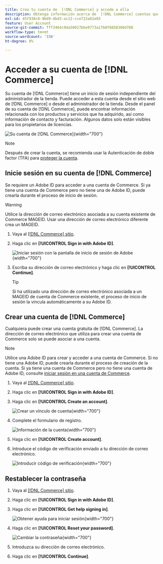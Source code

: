 ```yaml
---
title: Crea tu cuenta de  [!DNL Commerce] y accede a ella
description: Obtenga información acerca de  [!DNL Commerce] cuentas que administran los productos y servicios que ha adquirido.
exl-id: 45f938c8-9bd9-4bd3-ac12-cce722a61e03
feature: User Account
source-git-commit: fff3464c9da50927bbe9773a17b0f6858360d788
workflow-type: tm+mt
source-wordcount: '336'
ht-degree: 0%

---
```



# Acceder a su cuenta de [!DNL Commerce]

Su cuenta de [!DNL Commerce] tiene un inicio de sesión independiente del administrador de la tienda. Puede acceder a esta cuenta desde el sitio web de [!DNL Commerce] o desde el administrador de la tienda. Desde el panel de su cuenta de [!DNL Commerce], puede encontrar información relacionada con los productos y servicios que ha adquirido, así como información de contacto y facturación. Algunos datos solo están visibles para los propietarios de licencias.

![Su cuenta de [!DNL Commerce]](./assets/home-acct.png){width="700"}

>[!NOTE]
>
>Después de crear la cuenta, se recomienda usar la Autenticación de doble factor (TFA) para [proteger la cuenta](commerce-account-secure.md).

## Inicie sesión en su cuenta de [!DNL Commerce]

Se requiere un Adobe ID para acceder a una cuenta de Commerce. Si ya tiene una cuenta de Commerce pero no tiene una de Adobe ID, puede crearla durante el proceso de inicio de sesión.

>[!WARNING]
>
>Utilice la dirección de correo electrónico asociada a su cuenta existente de Commerce MAGEID. Usar una dirección de correo electrónico diferente crea un MAGEID.

1. Vaya al [[!DNL Commerce] sitio](https://account.magento.com/customer/account/login/).

1. Haga clic en **[!UICONTROL Sign in with Adobe ID]**.

   ![Iniciar sesión con la pantalla de inicio de sesión de Adobe](./assets/sign-in-with-adobe.png){width="700"}

1. Escriba su dirección de correo electrónico y haga clic en **[!UICONTROL Continue]**.

   >[!TIP]
   >
   >Si ha utilizado una dirección de correo electrónico asociada a un MAGEID de cuenta de Commerce existente, el proceso de inicio de sesión la vincula automáticamente a su Adobe ID.

## Crear una cuenta de [!DNL Commerce]

Cualquiera puede crear una cuenta gratuita de [!DNL Commerce]. La dirección de correo electrónico que utiliza para crear una cuenta de Commerce solo se puede asociar a una cuenta.

>[!NOTE]
>
>Utilice una Adobe ID para crear y acceder a una cuenta de Commerce. Si no tiene una Adobe ID, puede crearla durante el proceso de creación de la cuenta. Si ya tiene una cuenta de Commerce pero no tiene una cuenta de Adobe ID, consulte [iniciar sesión en una cuenta de Commerce](#log-in-to-your-dnl-commerce-account).

1. Vaya al [[!DNL Commerce] sitio](https://account.magento.com/customer/account/login/).

1. Haga clic en **[!UICONTROL Sign in with Adobe ID]**.

1. Haga clic en **[!UICONTROL Create an account]**.

   ![Crear un vínculo de cuenta](./assets/account-create-link.png){width="700"}

1. Complete el formulario de registro.

   ![Información de la cuenta](./assets/account-create.png){width="700"}

1. Haga clic en **[!UICONTROL Create account]**.

1. Introduce el código de verificación enviado a tu dirección de correo electrónico.

   ![Introducir código de verificación](./assets/verification-code.png){width="700"}

## Restablecer la contraseña

1. Vaya al [[!DNL Commerce] sitio](https://account.magento.com/customer/account/login/).

1. Haga clic en **[!UICONTROL Sign in with Adobe ID]**.

1. Haga clic en **[!UICONTROL Get help signing in]**.

   ![Obtener ayuda para iniciar sesión](./assets/sign-in-get-help.png){width="700"}

1. Haga clic en **[!UICONTROL Reset your password]**.

   ![Cambiar la contraseña](./assets/change-password.png){width="700"}

1. Introduzca su dirección de correo electrónico.

1. Haga clic en **[!UICONTROL Continue]**.
